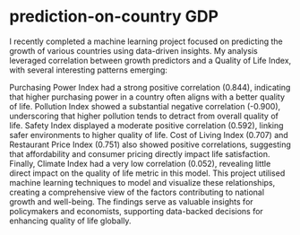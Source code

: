 # prediction-on-country GDP

I recently completed a machine learning project focused on predicting the growth of various countries using data-driven insights. My analysis leveraged correlation between growth predictors and a Quality of Life Index, with several interesting patterns emerging:

Purchasing Power Index had a strong positive correlation (0.844), indicating that higher purchasing power in a country often aligns with a better quality of life.
Pollution Index showed a substantial negative correlation (-0.900), underscoring that higher pollution tends to detract from overall quality of life.
Safety Index displayed a moderate positive correlation (0.592), linking safer environments to higher quality of life.
Cost of Living Index (0.707) and Restaurant Price Index (0.751) also showed positive correlations, suggesting that affordability and consumer pricing directly impact life satisfaction.
Finally, Climate Index had a very low correlation (0.052), revealing little direct impact on the quality of life metric in this model.
This project utilised machine learning techniques to model and visualize these relationships, creating a comprehensive view of the factors contributing to national growth and well-being. The findings serve as valuable insights for policymakers and economists, supporting data-backed decisions for enhancing quality of life globally.
